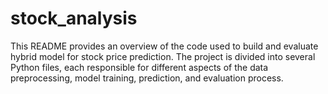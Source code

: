 # stock_analysis
This README provides an overview of the code used to build and evaluate hybrid model for stock price prediction. The project is divided into several Python files, each responsible for different aspects of the data preprocessing, model training, prediction, and evaluation process.
